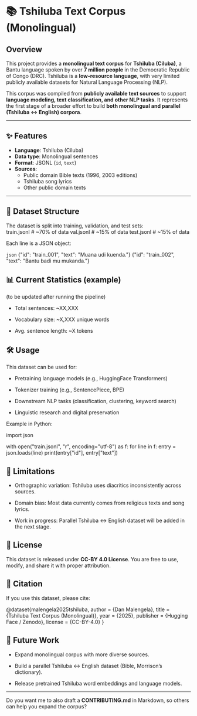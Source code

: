 # 📚 Tshiluba Text Corpus (Monolingual)

## Overview
This project provides a **monolingual text corpus** for **Tshiluba (Ciluba)**, a Bantu language spoken by over **7 million people** in the Democratic Republic of Congo (DRC). Tshiluba is a **low-resource language**, with very limited publicly available datasets for Natural Language Processing (NLP).  

This corpus was compiled from **publicly available text sources** to support **language modeling, text classification, and other NLP tasks**. It represents the first stage of a broader effort to build **both monolingual and parallel (Tshiluba ↔ English) corpora**.  

---

## ✨ Features
- **Language**: Tshiluba (Ciluba)  
- **Data type**: Monolingual sentences  
- **Format**: JSONL (`id`, `text`)  
- **Sources**:  
  - Public domain Bible texts (1996, 2003 editions)  
  - Tshiluba song lyrics  
  - Other public domain texts  

---

## 📂 Dataset Structure
The dataset is split into training, validation, and test sets:  
train.jsonl # ~70% of data
val.jsonl # ~15% of data
test.jsonl # ~15% of data


Each line is a JSON object:  

```json```
{"id": "train_001", "text": "Muana udi kuenda."}
{"id": "train_002", "text": "Bantu badi mu mukanda."}

## 📊 Current Statistics (example)

(to be updated after running the pipeline)

- Total sentences: ~XX,XXX

- Vocabulary size: ~X,XXX unique words

- Avg. sentence length: ~X tokens

## 🛠️ Usage

This dataset can be used for:

- Pretraining language models (e.g., HuggingFace Transformers)

- Tokenizer training (e.g., SentencePiece, BPE)

- Downstream NLP tasks (classification, clustering, keyword search)

- Linguistic research and digital preservation

Example in Python:

import json

with open("train.jsonl", "r", encoding="utf-8") as f:
    for line in f:
        entry = json.loads(line)
        print(entry["id"], entry["text"])

## 🚧 Limitations

- Orthographic variation: Tshiluba uses diacritics inconsistently across sources.

- Domain bias: Most data currently comes from religious texts and song lyrics.

- Work in progress: Parallel Tshiluba ↔ English dataset will be added in the next stage.

## 📜 License

This dataset is released under **CC-BY 4.0 License**. You are free to use, modify, and share it with proper attribution.

## 📌 Citation

If you use this dataset, please cite:

@dataset{malengela2025tshiluba,
  author       = {Dan Malengela},
  title        = {Tshiluba Text Corpus (Monolingual)},
  year         = {2025},
  publisher    = {Hugging Face / Zenodo},
  license      = {CC-BY-4.0}
}

## 🔮 Future Work

- Expand monolingual corpus with more diverse sources.

- Build a parallel Tshiluba ↔ English dataset (Bible, Morrison’s dictionary).

- Release pretrained Tshiluba word embeddings and language models.


---

Do you want me to also draft a **CONTRIBUTING.md** in Markdown, so others can help you expand the corpus?